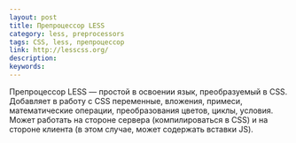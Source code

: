 ```yaml
---
layout: post
title: Препроцессор LESS
category: less, preprocessors
tags: CSS, less, препроцессор
link: http://lesscss.org/
description:
keywords:
---
```


<p>Препроцессор LESS — простой в освоении язык, преобразуемый в CSS. Добавляет в работу с CSS переменные, вложения, примеси, математические операции, преобразования цветов, циклы, условия. Может работать на стороне сервера (компилироваться в CSS) и на стороне клиента (в этом случае, может содержать вставки JS).</p>
